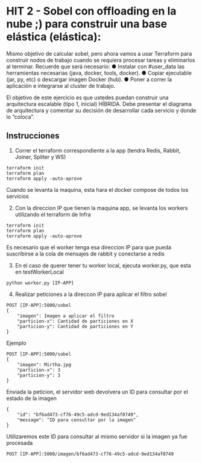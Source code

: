 # HIT 2 - Sobel con offloading en la nube ;) para construir una base elástica (elástica):
Mismo objetivo de calcular sobel, pero ahora vamos a usar Terraform para construir nodos de trabajo cuando se requiera procesar tareas y eliminarlos al terminar. Recuerde que será necesario:
●	Instalar con #user_data las herramientas necesarias (java, docker, tools, docker).
●	Copiar ejecutable (jar, py, etc) o descargar imagen Docker (hub).
●	Poner a correr la aplicación e integrarse al cluster de trabajo.

El objetivo de este ejercicio es que ustedes puedan construir una arquitectura escalable (tipo 1, inicial) HÍBRIDA. Debe presentar el diagrama de arquitectura y comentar su decisión de desarrollar cada servicio y donde lo “coloca”.

## Instrucciones 

1. Correr el terraform correspondiente a la app (tendra Redis, Rabbit, Joiner, Spliter y WS)

```
terraform init
terraform plan
terraform apply -auto-aprove
```

Cuando se levanta la maquina, esta hara el docker compose de todos los servicios

2. Con la direccion IP que tienen la maquina app, se levanta los workers utilizando el terraform de Infra

```
terraform init
terraform plan
terraform apply -auto-aprove
```

Es necesario que el worker tenga esa direccion IP para que pueda suscribirse a la cola de mensajes de rabbit y conectarse a redis

3. En el caso de querer tener tu worker local, ejecuta worker.py, que esta en testWorkerLocal

```
python worker.py [IP-APP]
```

4. Realizar peticiones a la direccon IP para aplicar el filtro sobel

```
POST [IP-APP]:5000/sobel
{
    "imagen": Imagen a aplicar el filtro
    "particion-x": Cantidad de particiones en X
    "particion-y": Cantidad de particiones en Y
}
```

Ejemplo

```
POST [IP-APP]:5000/sobel
{
    "imagen": Mirtha.jpg
    "particion-x": 3
    "particion-y": 3
}
```

Enviada la peticion, el servidor web devolvera un ID para consultar por el estado de la imagen

```
{
    "id": "bf6ad473-cf76-49c5-adcd-9ed134af0749",
    "message": "ID para consultar por la imagen"
}
```

Utilizaremos este ID para consultar al mismo servidor si la imagen ya fue procesada

```
POST [IP-APP]:5000/imagen/bf6ad473-cf76-49c5-adcd-9ed134af0749
```